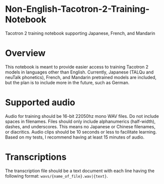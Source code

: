 # Non-English-Tacotron-2-Training-Notebook
Tacotron 2 training notebook supporting Japanese, French, and Mandarin
# Overview
This notebook is meant to provide easier access to training Tacotron 2 models in languages other than English. Currently, Japanese (TALQu and neuTalk phonetics), French, and Mandarin pretrained models are included, but the plan is to include more in the future, such as German.
# Supported audio
Audio for training should be 16-bit 22050hz mono WAV files. Do not include spaces in filenames. Files should only include alphanumerics (half-width), dashes, and underscores. This means no Japanese or Chinese filenames, or diacritics. Audio clips should be 10 seconds or less to facilitate learning. Based on my tests, I recommend having at least 15 minutes of audio.
# Transcriptions
The transcription file should be a text document with each line having the following format: `wavs/{name_of_file}.wav|{text}`.
